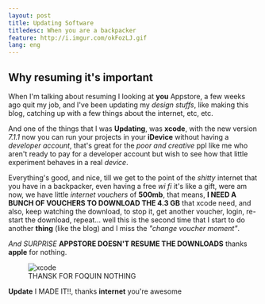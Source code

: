 ```yaml
---
layout: post
title: Updating Software
titledesc: When you are a backpacker
feature: http://i.imgur.com/okFozLJ.gif
lang: eng
---
```


## Why resuming it's important

When I'm talking about resuming I looking at **you** Appstore, a few weeks ago quit my job, and I've been updating my _design stuffs_, like making this blog, catching up with a few things about the internet, etc, etc.

And one of the things that I was **Updating**, was **xcode**, with the new version _7.1.1_ now you can run your projects in your **iDevice** without having a _developer account_, that's great for the _poor and creative_ ppl like me who aren't ready to pay for a developer account but wish to see how that little experiment behaves in a real _device_.

Everything's good, and nice, till we get to the point of the _shitty_ internet that you have in a backpacker, even having a free _wi fi_ it's like a gift, were am now, we have little _internet vouchers_ of **500mb**, that means, **I NEED A BUNCH OF VOUCHERS TO DOWNLOAD THE 4.3 GB** that xcode need, and also, keep watching the download, to stop it, get another voucher, login, re-start the download, repeat... well this is the second time that I start to do another **thing** (like the blog) and I miss the _"change voucher moment"_.

_And SURPRISE_ **APPSTORE DOESN'T RESUME THE DOWNLOADS** thanks **apple** for nothing.

 <figure class="figimg">
   <img src="http://i.giphy.com/2kg7125KFEMyQ.gif" alt="xcode">
<figcaption>
THANSK FOR FOQUIN NOTHING
</figcaption>
</figure>

**Update** I MADE IT!!, thanks **internet** you're awesome
